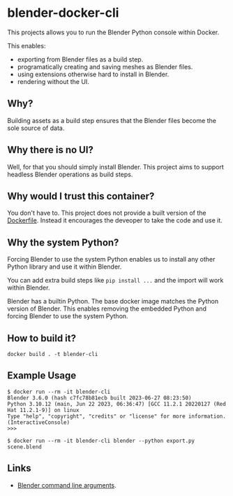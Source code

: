 # blender-docker-cli

This projects allows you to run the Blender Python console within Docker.

This enables:

- exporting from Blender files as a build step.
- programatically creating and saving meshes as Blender files.
- using extensions otherwise hard to install in Blender.
- rendering without the UI.

## Why?

Building assets as a build step ensures that the Blender files become the sole source of data.

## Why there is no UI?

Well, for that you should simply install Blender.
This project aims to support headless Blender operations as build steps.

## Why would I trust this container?

You don't have to. This project does not provide a built version of the [Dockerfile](Dockerfile).
Instead it encourages the deveoper to take the code and use it.

## Why the system Python?

Forcing Blender to use the system Python enables us to install any other Python library and use it within Blender.

You can add extra build steps like `pip install ...` and the import will work within Blender.

Blender has a builtin Python.
The base docker image matches the Python version of Blender.
This enables removing the embedded Python and forcing Blender to use the system Python.

## How to build it?

```
docker build . -t blender-cli
```

## Example Usage

```
$ docker run --rm -it blender-cli
Blender 3.6.0 (hash c7fc78b81ecb built 2023-06-27 08:23:50)
Python 3.10.12 (main, Jun 22 2023, 06:36:47) [GCC 11.2.1 20220127 (Red Hat 11.2.1-9)] on linux
Type "help", "copyright", "credits" or "license" for more information.
(InteractiveConsole)
>>>
```

```
$ docker run --rm -it blender-cli blender --python export.py scene.blend
```

## Links

- [Blender command line arguments](https://docs.blender.org/manual/en/latest/advanced/command_line/arguments.html).
